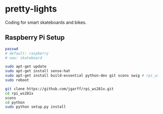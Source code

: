 # pretty-lights
Coding for smart skateboards and bikes.

## Raspberry Pi Setup

```sh
passwd
# default: raspberry
# new: skateboard

sudo apt-get update
sudo apt-get install sense-hat
sudo apt-get install build-essential python-dev git scons swig # rpi_ws281x
sudo reboot

git clone https://github.com/jgarff/rpi_ws281x.git
cd rpi_ws281x
scons
cd python
sudo python setup.py install
```

